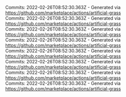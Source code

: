 Commits: 2022-02-26T08:52:30.363Z - Generated via https://github.com/marketplace/actions/artificial-grass
<br>
Commits: 2022-02-26T08:52:30.363Z - Generated via https://github.com/marketplace/actions/artificial-grass
<br>
Commits: 2022-02-26T08:52:30.363Z - Generated via https://github.com/marketplace/actions/artificial-grass
<br>
Commits: 2022-02-26T08:52:30.363Z - Generated via https://github.com/marketplace/actions/artificial-grass
<br>
Commits: 2022-02-26T08:52:30.363Z - Generated via https://github.com/marketplace/actions/artificial-grass
<br>
Commits: 2022-02-26T08:52:30.363Z - Generated via https://github.com/marketplace/actions/artificial-grass
<br>
Commits: 2022-02-26T08:52:30.363Z - Generated via https://github.com/marketplace/actions/artificial-grass
<br>
Commits: 2022-02-26T08:52:30.363Z - Generated via https://github.com/marketplace/actions/artificial-grass
<br>
